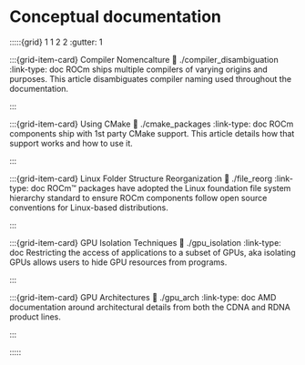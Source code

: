 # Conceptual documentation

:::::{grid} 1 1 2 2
:gutter: 1

:::{grid-item-card} Compiler Nomencalture
:link: ./compiler_disambiguation
:link-type: doc
ROCm ships multiple compilers of varying origins and purposes. This article
disambiguates compiler naming used throughout the documentation.

:::

:::{grid-item-card} Using CMake
:link: ./cmake_packages
:link-type: doc
ROCm components ship with 1st party CMake support. This article details how that
support works and how to use it.

:::

:::{grid-item-card} Linux Folder Structure Reorganization
:link: ./file_reorg
:link-type: doc
ROCm™ packages have adopted the Linux foundation file system hierarchy standard
to ensure ROCm components follow open source conventions for Linux-based
distributions.

:::

:::{grid-item-card} GPU Isolation Techniques
:link: ./gpu_isolation
:link-type: doc
Restricting the access of applications to a subset of GPUs, aka isolating GPUs
allows users to hide GPU resources from programs.

:::

:::{grid-item-card} GPU Architectures
:link: ./gpu_arch
:link-type: doc
AMD documentation around architectural details from both the CDNA and RDNA
product lines.

:::

:::::
